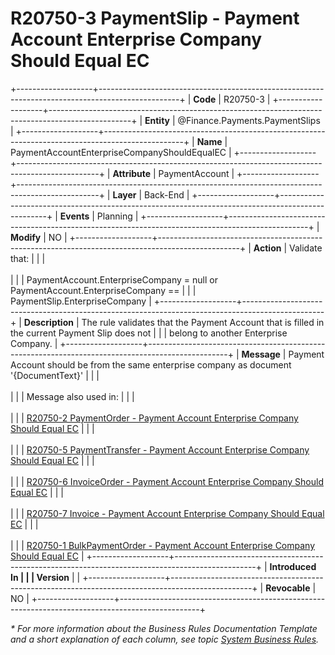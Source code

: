 ﻿---
erp.type: business-rule
erp.entity: Finance.Payments.PaymentSlips
---

# R20750-3 PaymentSlip - Payment Account Enterprise Company Should Equal EC
+-------------------+--------------------------------------------------------------------------------------------------+
| **Code**          | R20750-3                                                                                         |
+-------------------+--------------------------------------------------------------------------------------------------+
| **Entity**        | @Finance.Payments.PaymentSlips                                                                   |
+-------------------+--------------------------------------------------------------------------------------------------+
| **Name**          | PaymentAccountEnterpriseCompanyShouldEqualEC                                                     |
+-------------------+--------------------------------------------------------------------------------------------------+
| **Attribute**     | PaymentAccount                                                                                   |
+-------------------+--------------------------------------------------------------------------------------------------+
| **Layer**         | Back-End                                                                                         |
+-------------------+--------------------------------------------------------------------------------------------------+
| **Events**        | Planning                                                                                         |
+-------------------+--------------------------------------------------------------------------------------------------+
| **Modify**        | NO                                                                                               |
+-------------------+--------------------------------------------------------------------------------------------------+
| **Action**        | Validate that:                                                                                   |
|                   | <br/><br/>                                                                                       |
|                   | PaymentAccount.EnterpriseCompany = null or PaymentAccount.EnterpriseCompany ==                   |
|                   | PaymentSlip.EnterpriseCompany                                                                    |
+-------------------+--------------------------------------------------------------------------------------------------+
| **Description**   | The rule validates that the Payment Account that is filled in the current Payment Slip does not  |
|                   | belong to another Enterprise Company.                                                            |
+-------------------+--------------------------------------------------------------------------------------------------+
| **Message**       | Payment Account should be from the same enterprise company as document \'{DocumentText}\'        |
|                   | <br/><br/>                                                                                       |
|                   | Message also used in:                                                                            |
|                   | <br/><br/>                                                                                       |
|                   | [R20750-2 PaymentOrder - Payment Account Enterprise Company Should Equal EC](R20750-2.md)        |
|                   | <br/><br/>                                                                                       |
|                   | [R20750-5 PaymentTransfer - Payment Account Enterprise Company Should Equal EC](R20750-5.md)     |
|                   | <br/><br/>                                                                                       |
|                   | [R20750-6 InvoiceOrder - Payment Account Enterprise Company Should Equal EC](R20750-6.md)        |
|                   | <br/><br/>                                                                                       |
|                   | [R20750-7 Invoice - Payment Account Enterprise Company Should Equal EC](R20750-7.md)             |
|                   | <br/><br/>                                                                                       |
|                   | [R20750-1 BulkPaymentOrder - Payment Account Enterprise Company Should Equal EC](R20750-1.md)    |
+-------------------+--------------------------------------------------------------------------------------------------+
| **Introduced In   |                                                                                                  |
| Version**         |                                                                                                  |
+-------------------+--------------------------------------------------------------------------------------------------+
| **Revocable**     | NO                                                                                               |
+-------------------+--------------------------------------------------------------------------------------------------+

*\* For more information about the Business Rules Documentation Template and a short explanation of each column, see
topic [System Business Rules](../templates/template-description-system-business-rules.md).*
